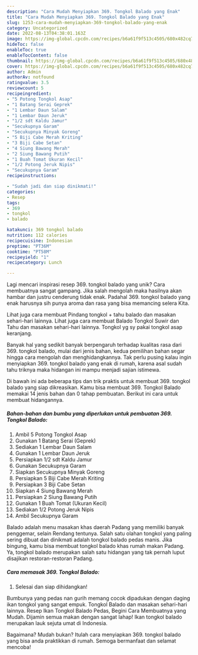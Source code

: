 ```yaml
---
description: "Cara Mudah Menyiapkan 369. Tongkol Balado yang Enak"
title: "Cara Mudah Menyiapkan 369. Tongkol Balado yang Enak"
slug: 1253-cara-mudah-menyiapkan-369-tongkol-balado-yang-enak
category: Uncategorized
date: 2022-08-13T04:38:01.163Z
image: https://img-global.cpcdn.com/recipes/b6a61f9f513c4505/680x482cq70/369-tongkol-balado-foto-resep-utama.jpg
hideToc: false
enableToc: true
enableTocContent: false
thumbnail: https://img-global.cpcdn.com/recipes/b6a61f9f513c4505/680x482cq70/369-tongkol-balado-foto-resep-utama.jpg
cover: https://img-global.cpcdn.com/recipes/b6a61f9f513c4505/680x482cq70/369-tongkol-balado-foto-resep-utama.jpg
author: Admin
authorAv: notfound
ratingvalue: 3.5
reviewcount: 5
recipeingredient:
- "5 Potong Tongkol Asap"
- "1 Batang Serai Geprek"
- "1 Lembar Daun Salam"
- "1 Lembar Daun Jeruk"
- "1/2 sdt Kaldu Jamur"
- "Secukupnya Garam"
- "Secukupnya Minyak Goreng"
- "5 Biji Cabe Merah Kriting"
- "3 Biji Cabe Setan"
- "4 Siung Bawang Merah"
- "2 Siung Bawang Putih"
- "1 Buah Tomat Ukuran Kecil"
- "1/2 Potong Jeruk Nipis"
- "Secukupnya Garam"
recipeinstructions:

- "Sudah jadi dan siap dinikmati!"
categories:
- Resep
tags:
- 369
- tongkol
- balado

katakunci: 369 tongkol balado 
nutrition: 112 calories
recipecuisine: Indonesian
preptime: "PT36M"
cooktime: "PT58M"
recipeyield: "1"
recipecategory: Lunch

---
```





Lagi mencari inspirasi resep 369. tongkol balado yang unik? Cara membuatnya sangat gampang. Jika salah mengolah maka hasilnya akan hambar dan justru cenderung tidak enak. Padahal 369. tongkol balado yang enak harusnya sih punya aroma dan rasa yang bisa memancing selera Kita.





Lihat juga cara membuat Pindang tongkol + tahu balado dan masakan sehari-hari lainnya. Lihat juga cara membuat Balado Tongkol Suwir dan Tahu dan masakan sehari-hari lainnya. Tongkol yg sy pakai tongkol asap keranjang.

Banyak hal yang sedikit banyak berpengaruh terhadap kualitas rasa dari 369. tongkol balado, mulai dari jenis bahan, kedua pemilihan bahan segar hingga cara mengolah dan menghidangkannya. Tak perlu pusing kalau ingin menyiapkan 369. tongkol balado yang enak di rumah, karena asal sudah tahu triknya maka hidangan ini mampu menjadi sajian istimewa.






Di bawah ini ada beberapa tips dan trik praktis untuk membuat 369. tongkol balado yang siap dikreasikan. Kamu bisa membuat 369. Tongkol Balado memakai 14 jenis bahan dan 0 tahap pembuatan. Berikut ini cara untuk membuat hidangannya.

<!--inarticleads1-->

##### Bahan-bahan dan bumbu yang diperlukan untuk pembuatan 369. Tongkol Balado:

1. Ambil 5 Potong Tongkol Asap
1. Gunakan 1 Batang Serai (Geprek)
1. Sediakan 1 Lembar Daun Salam
1. Gunakan 1 Lembar Daun Jeruk
1. Persiapkan 1/2 sdt Kaldu Jamur
1. Gunakan Secukupnya Garam
1. Siapkan Secukupnya Minyak Goreng
1. Persiapkan 5 Biji Cabe Merah Kriting
1. Persiapkan 3 Biji Cabe Setan
1. Siapkan 4 Siung Bawang Merah
1. Persiapkan 2 Siung Bawang Putih
1. Gunakan 1 Buah Tomat (Ukuran Kecil)
1. Sediakan 1/2 Potong Jeruk Nipis
1. Ambil Secukupnya Garam


Balado adalah menu masakan khas daerah Padang yang memiliki banyak penggemar, selain Rendang tentunya. Salah satu olahan tongkol yang paling sering dibuat dan dinikmati adalah tongkol balado pedas manis. Jika bingung, kamu bisa membuat tongkol balado khas rumah makan Padang. Ya, tongkol balado merupakan salah satu hidangan yang tak pernah luput disajikan restoran-restoran Padang. 

<!--inarticleads2-->

##### Cara memasak 369. Tongkol Balado:


1. Selesai dan siap dihidangkan!

Bumbunya yang pedas nan gurih memang cocok dipadukan dengan daging ikan tongkol yang sangat empuk. Tongkol Balado dan masakan sehari-hari lainnya. Resep Ikan Tongkol Balado Pedas, Begini Cara Membuatnya yang Mudah. Dijamin semua makan dengan sangat lahap! Ikan tongkol balado merupakan lauk sejuta umat di Indonesia. 

Bagaimana? Mudah bukan? Itulah cara menyiapkan 369. tongkol balado yang bisa anda praktikkan di rumah. Semoga bermanfaat dan selamat mencoba!
